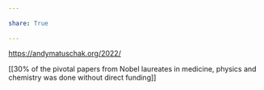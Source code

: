 ---  
share: True  
---  
https://andymatuschak.org/2022/   
  
[[30% of the pivotal papers from Nobel laureates in medicine, physics and chemistry was done without direct funding]]  
